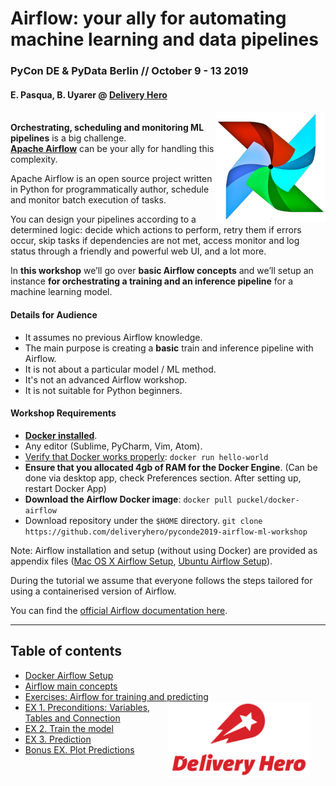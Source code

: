 # Airflow: your ally for automating machine learning and data pipelines

### PyCon DE & PyData Berlin // October 9 - 13 2019

#### E. Pasqua, B. Uyarer @ [Delivery Hero](https://www.deliveryhero.com)

<img src="/media/airflow_logo.png" align="right" width="35%">

<br />**Orchestrating, scheduling and monitoring ML pipelines** is a big challenge.<br /> **[Apache Airflow](https://airflow.apache.org)** can be your ally for handling this complexity.

Apache Airflow is an open source project written in Python for programmatically author, schedule and monitor batch execution of tasks.

You can design your pipelines according to a determined logic: decide which actions to perform, retry them if errors occur, skip tasks if dependencies are not met, access monitor and log status through a friendly and powerful web UI, and a lot more.

In **this workshop** we’ll go over **basic Airflow concepts** and we’ll setup an instance **for orchestrating a training and an inference pipeline** for a machine learning model.


#### Details for Audience
* It assumes no previous Airflow knowledge.
* The main purpose is creating a **basic** train and inference pipeline with Airflow.
* It is not about a particular model / ML method.
* It's not an advanced Airflow workshop.
* It is not suitable for Python beginners.

#### Workshop Requirements
* **[Docker installed](https://www.docker.com/)**.
* Any editor (Sublime, PyCharm, Vim, Atom).
* [Verify that Docker works properly](https://docs.docker.com/get-started/part2/): `docker run hello-world`
* **Ensure that you allocated 4gb of RAM for the Docker Engine**. (Can be done via desktop app, check Preferences section. After setting up, restart Docker App)
* **Download the Airflow Docker image**: `docker pull puckel/docker-airflow`
* Download repository under the `$HOME` directory.
`git clone https://github.com/deliveryhero/pyconde2019-airflow-ml-workshop`

Note: Airflow installation and setup (without using Docker) are provided as appendix files ([Mac OS X Airflow Setup](#mac-os-x-airflow-setup-top), [Ubuntu Airflow Setup](#ubuntu-airflow-setup-top)).

During the tutorial we assume that everyone follows the steps tailored for using a containerised version of Airflow.

You can find the [official Airflow documentation here](https://airflow.incubator.apache.org/).

-------

## Table of contents
- [Docker Airflow Setup](https://github.com/deliveryhero/pyconde2019-airflow-ml-workshop/blob/master/docker_airflow_setup.md)
- [Airflow main concepts](https://github.com/deliveryhero/pyconde2019-airflow-ml-workshop/blob/master/airflow_main_concepts.md)
- [Exercises: Airflow for training and predicting](https://github.com/deliveryhero/pyconde2019-airflow-ml-workshop/blob/master/exercise_intro.md)
<a href="https://www.deliveryhero.com"><img src="/media/delivery_hero_logo.png" alt="Delivery Hero" align="right" style="margin-right: 25px" height=120></a>
- [EX 1. Preconditions: Variables, Tables and Connection](https://github.com/deliveryhero/pyconde2019-airflow-ml-workshop/blob/master/exercise_1.md)
- [EX 2. Train the model](https://github.com/deliveryhero/pyconde2019-airflow-ml-workshop/blob/master/exercise_2.md)
- [EX 3. Prediction](https://github.com/deliveryhero/pyconde2019-airflow-ml-workshop/blob/master/exercise_3.md)
- [Bonus EX. Plot Predictions](https://github.com/deliveryhero/pyconde2019-airflow-ml-workshop/blob/master/exercise_4.md)
